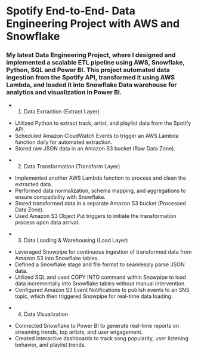 # Spotify End-to-End- Data Engineering Project with AWS and Snowflake

### My latest Data Engineering Project, where I designed and implemented a scalable ETL pipeline using AWS, Snowflake, Python, SQL and Power BI. This project automated data ingestion from the Spotify API, transformed it using AWS Lambda, and loaded it into Snowflake Data warehouse for analytics and visualization in Power BI.

* 1. Data Extraction (Extract Layer) 

- Utilized Python to extract track, artist, and playlist data from the Spotify API.
- Scheduled Amazon CloudWatch Events to trigger an AWS Lambda function daily for automated extraction.
- Stored raw JSON data in an Amazon S3 bucket (Raw Data Zone).

* 2. Data Transformation (Transform Layer)

- Implemented another AWS Lambda function to process and clean the extracted data.
- Performed data normalization, schema mapping, and aggregations to ensure compatibility with Snowflake.
- Stored transformed data in a separate Amazon S3 bucket (Processed Data Zone).
- Used Amazon S3 Object Put triggers to initiate the transformation process upon data arrival.

* 3. Data Loading & Warehousing (Load Layer)

- Leveraged Snowpipe for continuous ingestion of transformed data from Amazon S3 into Snowflake tables.
- Defined a Snowflake stage and file format to seamlessly parse JSON data.
- Utilized SQL and used COPY INTO command within Snowpipe to load data incrementally into Snowflake tables without manual intervention.
- Configured Amazon S3 Event Notifications to publish events to an SNS topic, which then triggered Snowpipe for real-time data loading.

* 4. Data Visualization

- Connected Snowflake to Power BI to generate real-time reports on streaming trends, top artists, and user engagement.
- Created interactive dashboards to track song popularity, user listening behavior, and playlist trends.

